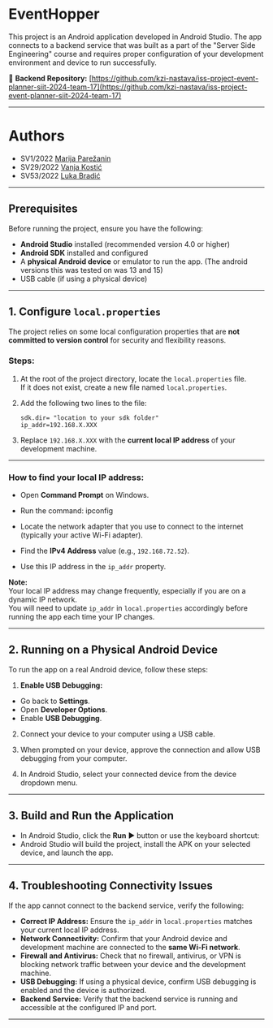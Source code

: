 # EventHopper

This project is an Android application developed in Android Studio. The app connects to a backend service that was built as a part of the "Server Side Engineering" course and requires proper configuration of your development environment and device to run successfully.

🔗 **Backend Repository:** [https://github.com/kzi-nastava/iss-project-event-planner-siit-2024-team-17](https://github.com/kzi-nastava/iss-project-event-planner-siit-2024-team-17)

---

# Authors

- SV1/2022 [Marija Parežanin](https://github.com/marijaparezanin) 
- SV29/2022 [Vanja Kostić](https://github.com/vanjakostic03)
- SV53/2022 [Luka Bradić](https://github.com/Bruda04)

---

## Prerequisites

Before running the project, ensure you have the following:

- **Android Studio** installed (recommended version 4.0 or higher)
- **Android SDK** installed and configured
- A **physical Android device** or emulator to run the app. (The android versions this was tested on was 13 and 15)
- USB cable (if using a physical device)

---

## 1. Configure `local.properties`

The project relies on some local configuration properties that are **not committed to version control** for security and flexibility reasons.

### Steps:

1. At the root of the project directory, locate the `local.properties` file.  
   If it does not exist, create a new file named `local.properties`.

2. Add the following two lines to the file:

    ```
    sdk.dir= "location to your sdk folder"
    ip_addr=192.168.X.XXX
    ```

3. Replace `192.168.X.XXX` with the **current local IP address** of your development machine.

---

### How to find your local IP address:

- Open **Command Prompt** on Windows.
- Run the command: ipconfig

- Locate the network adapter that you use to connect to the internet (typically your active Wi-Fi adapter).
- Find the **IPv4 Address** value (e.g., `192.168.72.52`).
- Use this IP address in the `ip_addr` property.

**Note:**  
Your local IP address may change frequently, especially if you are on a dynamic IP network.  
You will need to update `ip_addr` in `local.properties` accordingly before running the app each time your IP changes.

---

## 2. Running on a Physical Android Device

To run the app on a real Android device, follow these steps:

1. **Enable USB Debugging:**

 - Go back to **Settings**.
 - Open **Developer Options**.
 - Enable **USB Debugging**.

2. Connect your device to your computer using a USB cable.

3. When prompted on your device, approve the connection and allow USB debugging from your computer.

4. In Android Studio, select your connected device from the device dropdown menu.

---

## 3. Build and Run the Application

- In Android Studio, click the **Run** ▶️ button or use the keyboard shortcut:
- Android Studio will build the project, install the APK on your selected device, and launch the app.

---

## 4. Troubleshooting Connectivity Issues

If the app cannot connect to the backend service, verify the following:

- **Correct IP Address:** Ensure the `ip_addr` in `local.properties` matches your current local IP address.
- **Network Connectivity:** Confirm that your Android device and development machine are connected to the **same Wi-Fi network**.
- **Firewall and Antivirus:** Check that no firewall, antivirus, or VPN is blocking network traffic between your device and the development machine.
- **USB Debugging:** If using a physical device, confirm USB debugging is enabled and the device is authorized.
- **Backend Service:** Verify that the backend service is running and accessible at the configured IP and port.

---



